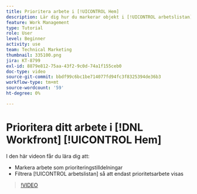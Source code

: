 ```yaml
---
title: Prioritera arbete i [!UICONTROL Hem]
description: Lär dig hur du markerar objekt i [!UICONTROL arbetslistan] som prioritetstilldelningar på hemsidan. Filtrera sedan listan för att se ditt prioriterade arbete i  [!DNL &#x200B; Workfront].
feature: Work Management
type: Tutorial
role: User
level: Beginner
activity: use
team: Technical Marketing
thumbnail: 335100.png
jira: KT-8799
exl-id: 8879e812-75aa-43f2-9c0d-74a1f155ceb0
doc-type: video
source-git-commit: bbdf99c6bc1be714077fd94fc3f8325394de36b3
workflow-type: tm+mt
source-wordcount: '59'
ht-degree: 0%

---
```


# Prioritera ditt arbete i [!DNL Workfront] [!UICONTROL Hem]

I den här videon får du lära dig att:

* Markera arbete som prioriteringstilldelningar
* Filtrera [!UICONTROL arbetslistan] så att endast prioritetsarbete visas

>[!VIDEO](https://video.tv.adobe.com/v/3438536/?quality=12&learn=on&enablevpops=1&captions=swe)
